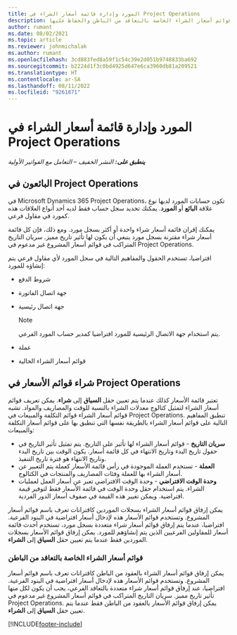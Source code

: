 ```yaml
---
title: المورد وإدارة قائمة أسعار الشراء في Project Operations
description: يوفر هذا المقا معلومات ستساعدك على إنشاء بيانات المورّدين وقوائم أسعار الشراء الخاصة بالتعاقد من الباطن والحفاظ عليها.
author: rumant
ms.date: 08/02/2021
ms.topic: article
ms.reviewer: johnmichalak
ms.author: rumant
ms.openlocfilehash: 3cd883fed8a59f1c54c39e2d051b9748833ba692
ms.sourcegitcommit: b2224d1f3c0bd4925d647e6ca3960db81a209521
ms.translationtype: HT
ms.contentlocale: ar-SA
ms.lasthandoff: 08/11/2022
ms.locfileid: "9261871"
---
```

# <a name="vendor-and-purchase-price-list-management-in-project-operations"></a>المورد وإدارة قائمة أسعار الشراء في Project Operations


_**ينطبق على:** النشر الخفيف – التعامل مع الفواتير الأولية_

## <a name="vendors-in-project-operations"></a>البائعون في Project Operations

في Microsoft Dynamics 365 Project Operations، تكون حسابات المورد لديها نوع علاقة **البائع** أو **المورد**. يمكنك تحديد سجل حساب فقط لديه أحد أنواع العلاقات هذه كمورد في مقاول فرعي.

يمكنك إقران قائمة أسعار شراء واحدة أو أكثر بسجل مورد. ومع ذلك، فإن كل قائمة أسعار شراء مقترنة بسجل مورد ينبغي أن يكون لها تأثير تاريخ مميز. سريان التاريخ المتراكب في قوائم أسعار المشروع غير مدعوم في Project Operations.

افتراضيا، تستخدم الحقول والمفاهيم التالية في سجل المورد لأي مقاول فرعي يتم إنشاؤه للمورد:

- شروط الدفع
- جهة اتصال الفاتورة
- جهة اتصال رئيسية

    > [!NOTE]
    > يتم استخدام جهة الاتصال الرئيسية للمورد افتراضيا كمدير حساب المورد الفرعي.

- عملة
- قوائم أسعار الشراء الحالية

## <a name="purchase-price-lists-in-project-operations"></a>شراء قوائم الأسعار في Project Operations

تعتبر قائمة الأسعار كذلك عندما يتم تعيين حقل **السياق** إلى **شراء**. يمكن تعريف قوائم أسعار الشراء لتمثيل كتالوج معدلات الشراء بالنسبة للوقت والمصاريف والمواد. تشبه قوائم أسعار الشراء قوائم التكلفة والمبيعات في Project Operations. تنطبق المفاهيم التالية على قوائم أسعار الشراء بالطريقة نفسها التي تنطبق بها على قوائم أسعار التكلفة والمبيعات:

- **سريان التاريخ** - قوائم أسعار الشراء لها تأثير على التاريخ. يتم تمثيل تأثير التاريخ في حقول تاريخ البدء وتاريخ الانتهاء في كل قائمة أسعار. يكون الوقت بين تاريخ البدء وتاريخ الانتهاء هو فترة تاريخ التنفيذ.
- **العملة** - تستخدم العملة الموجودة في رأس قائمة الأسعار كعملة يتم التعبير عن أسعار الشراء بها للعملة وفئات المصاريف والمنتجات في الكتالوج.
- **وحدة الوقت الافتراضي** - وحدة الوقت الافتراضي تعبر عن أسعار العمل لعمليات الشراء. يتم استخدام حقل وحدة الوقت في قائمة الأسعار فقط لتوفير قيمة افتراضية. ويمكن تغيير هذه القيمة في صفوف أسعار الدور الفردية.

يمكن إرفاق قوائم أسعار الشراء بسجلات الموردين كاقترانات تعرف باسم قوائم أسعار المشروع. وتستخدم قوائم الأسعار هذه لإدخال أسعار افتراضية في البنود الفرعية. افتراضيا، عندما يتم إرفاق قوائم أسعار شراء متعددة بسجل مورد، تستخدم أحدث قائمة أسعار للمقاولين الفرعيين الذين يتم إنشاؤهم للمورد. يمكن إرفاق قوائم الأسعار بسجلات الموردين فقط عندما يتم تعيين حقل **السياق** إلى **الشراء**.

### <a name="subcontract-specific-purchase-price-lists"></a>قوائم أسعار الشراء الخاصة بالتعاقد من الباطن

يمكن إرفاق قوائم أسعار الشراء بالعقود من الباطن كاقترانات تعرف باسم قوائم أسعار المشروع. وتستخدم قوائم الأسعار هذه لإدخال أسعار افتراضية في البنود الفرعية. افتراضيا، عند إرفاق قوائم أسعار شراء متعددة بالتعاقد الفرعي، يجب أن يكون لكل منها تأثير تاريخ مميز. سريان التاريخ المتراكب في قوائم أسعار المشروع غير مدعوم في Project Operations. يمكن إرفاق قوائم الأسعار بالعقود من الباطن فقط عندما يتم تعيين حقل **السياق** إلى **الشراء**.

[!INCLUDE[footer-include](../../includes/footer-banner.md)]
